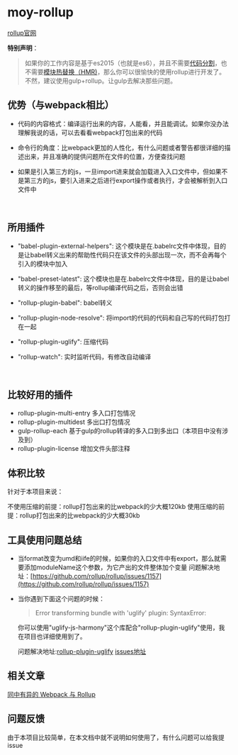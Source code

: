 # moy-rollup

[rollup官网](https://rollupjs.org/)

**特别声明**：
> 如果你的工作内容是基于es2015（也就是es6），并且不需要[代码分割](https://webpack.toobug.net/zh-cn/chapter3/chunks.html)，也不需要[模块热替换（HMR)](https://webpack.js.org/concepts/hot-module-replacement/)，那么你可以很愉快的使用rollup进行开发了。不然，建议使用gulp+rollup。让gulp去解决那些问题。

## 优势（与webpack相比）

- 代码的内容格式：编译运行出来的内容，人能看，并且能调试。如果你没办法理解我说的话，可以去看看webpack打包出来的代码

- 命令行的角度：比webpack更加的人性化，有什么问题或者警告都很详细的描述出来，并且准确的提供问题所在文件的位置，方便查找问题

- 如果是引入第三方的js，一旦import进来就会加载进入入口文件中，但如果不是第三方的js，要引入进来之后进行export操作或者执行，才会被解析到入口文件中

  ​


## 所用插件

- "babel-plugin-external-helpers": 这个模块是在.babelrc文件中体现，目的是让babel转义出来的帮助性代码只在该文件的头部出现一次，而不会再每个引入的模块中加入

- "babel-preset-latest":  这个模块也是在.babelrc文件中体现，目的是让babel转义的操作移至的最后，等rollup编译代码之后，否则会出错

- "rollup-plugin-babel": babel转义

- "rollup-plugin-node-resolve": 将import的代码的代码和自己写的代码打包打在一起

- "rollup-plugin-uglify": 压缩代码

- "rollup-watch": 实时监听代码，有修改自动编译

  ​

## 比较好用的插件

- rollup-plugin-multi-entry 多入口打包情况
- rollup-plugin-multidest 多出口打包情况
- gulp-rollup-each 基于gulp的rollup转译的多入口到多出口（本项目中没有涉及到）
- rollup-plugin-license  增加文件头部注释



## 体积比较

针对于本项目来说：

不使用压缩的前提：rollup打包出来的比webpack的少大概120kb
使用压缩的前提：rollup打包出来的比webpack的少大概30kb



## 工具使用问题总结

- 当format改变为umd和iife的时候，如果你的入口文件中有export，那么就需要添加moduleName这个参数，为它产出的文件整体加个变量
  问题解决地址：[https://github.com/rollup/rollup/issues/1157](https://github.com/rollup/rollup/issues/1157)

- 当你遇到下面这个问题的时候：

  >  Error transforming bundle with 'uglify' plugin: SyntaxError:

  你可以使用"uglify-js-harmony"这个库配合"rollup-plugin-uglify"使用，我在项目也详细使用到了。

  问题解决地址:[rollup-plugin-uglify](https://www.npmjs.com/package/rollup-plugin-uglify)   [issues地址](https://github.com/TrySound/rollup-plugin-uglify/issues/13)




## 相关文章

[同中有异的 Webpack 与 Rollup](http://www.tuicool.com/articles/7rEJRjB)



## 问题反馈

由于本项目比较简单，在本文档中就不说明如何使用了，有什么问题可以给我提issue
